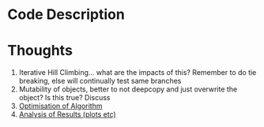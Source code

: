 # Code Description

# Thoughts
1) Iterative Hill Climbing... what are the impacts of this? Remember to do tie breaking, else will continually test same branches
2) Mutability of objects, better to not deepcopy and just overwrite the object? Is this true? Discuss
3) [Optimisation of Algorithm](https://hexadix.com/hard-sudoku-solver-algorithm-part-2/)
4) [Analysis of Results (plots etc)](https://norvig.com/sudoku.html)